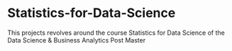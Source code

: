# Statistics-for-Data-Science
This projects revolves around the course Statistics for Data Science of the Data Science &amp; Business Analytics Post Master
